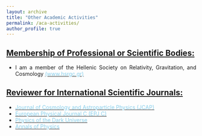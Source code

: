 ```yaml
---
layout: archive
title: "Other Academic Activities"
permalink: /aca-activities/
author_profile: true
---
```


<div align="justify">

  <h2> <u> Membership of Professional or Scientific Bodies: </u> </h2>
  
  <ul>
    <li> I am a member of the Hellenic Society on Relativity, Gravitation, and Cosmology 
    <a href="http://www.hsrgc.gr/"> <span style="color: skyblue">(www.hsrgc.gr) </span> </a> </li>
  </ul>

  <h2> <u> Reviewer for International Scientific Journals:  </u> </h2>

  <ul>
    <li> <a href="https://jcap.sissa.it/jcap/"> <span style="color: skyblue"> Journal of Cosmology and Astroparticle Physics (JCAP) </span>  </a> </li>
    <li> <a href="https://epjc.epj.org/"> <span style="color: skyblue"> European Physical Journal C (EPJ C) </span>  </a> </li>
    <li> <a href="https://www.sciencedirect.com/journal/physics-of-the-dark-universe"> <span style="color: skyblue"> Physics of the Dark Universe </span>  </a> </li>
    <li> <a href="https://www.sciencedirect.com/journal/annals-of-physics"> <span style="color: skyblue"> Annals of Physics </span>  </a> </li>
  </ul>
</div>